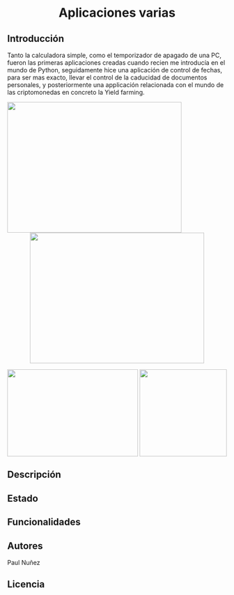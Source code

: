 # <h1 align="center"> Aplicaciones varias </h1>

## Introducción

Tanto la calculadora simple, como el temporizador de apagado de una PC, fueron las primeras aplicaciones creadas cuando recien me introducía en el mundo de Python, 
seguidamente hice una aplicación de control de fechas, para ser mas exacto, llevar el control de la caducidad de documentos personales, y posteriormente una applicación relacionada con el mundo de las criptomonedas en concreto la Yield farming.

<img align="left" width="400" height="300" src="https://github.com/Paul243654/Aplicaciones_varias/assets/112754073/6ee8efbd-fec1-4a73-9552-ce0ec1f9aea7"> 

<p align="center">
  <img width="400" height="300" src="https://github.com/Paul243654/Aplicaciones_varias/assets/112754073/1411a2d9-511d-4fd9-ad37-37696e20ffbb">
</p>


<img align="left" width="300" height="200" src="https://github.com/Paul243654/Aplicaciones_varias/assets/112754073/0788c399-2685-499d-9327-736bfe2b9d6a">

<p align="center">
  <img width="200" height="200" src="https://github.com/Paul243654/Aplicaciones_varias/assets/112754073/59105dfe-4ef2-4f04-b173-4d41f4812ffa">
</p>



## Descripción

## Estado

## Funcionalidades

## Autores

Paul Nuñez

## Licencia
